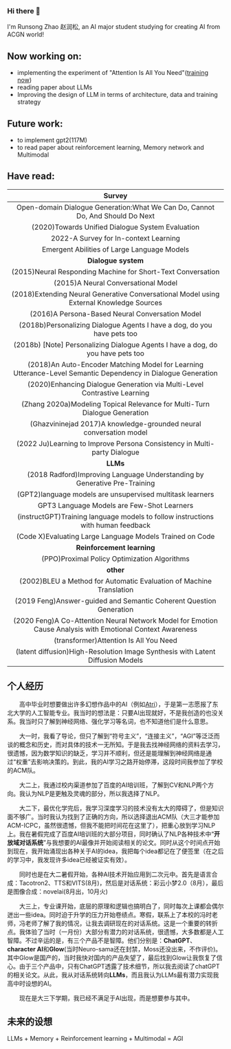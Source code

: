 ### Hi there 👋

<!--
**1azybug/1azybug** is a ✨ _special_ ✨ repository because its `README.md` (this file) appears on your GitHub profile.

Here are some ideas to get you started:

- 🔭 I’m currently working on ...
- 🌱 I’m currently learning ...
- 👯 I’m looking to collaborate on ...
- 🤔 I’m looking for help with ...
- 💬 Ask me about ...
- 📫 How to reach me: ...
- 😄 Pronouns: ...
- ⚡ Fun fact: ...
-->


I'm Runsong Zhao 赵润松, an AI major student studying for creating AI from ACGN world!

## Now working on:
- implementing the experiment of "Attention Is All You Need"([training now](https://github.com/1azybug/pytorch-Transformer))
- reading paper about LLMs
- Improving the design of LLM in terms of architecture, data and training strategy



## Future work:
- to implement gpt2(117M)
- to read paper about reinforcement learning, Memory network and Multimodal 

## Have read:

|Survey|
|:---------:|
|Open-domain Dialogue Generation:What We Can Do, Cannot Do, And Should Do Next|
|(2020)Towards Unified Dialogue System Evaluation|
|2022-A Survey for In-context Learning|
|Emergent Abilities of Large Language Models|
| **Dialogue system** |
|(2015)Neural Responding Machine for Short-Text Conversation|
|(2015)A Neural Conversational Model|
|(2018)Extending Neural Generative Conversational Model using External Knowledge Sources|
|(2016)A Persona-Based Neural Conversation Model|
|(2018b)Personalizing Dialogue Agents I have a dog, do you have pets too|
|(2018b) \[Note\] Personalizing Dialogue Agents I have a dog, do you have pets too|
|(2018)An Auto-Encoder Matching Model for Learning Utterance-Level Semantic Dependency in Dialogue Generation|
|(2020)Enhancing Dialogue Generation via Multi-Level Contrastive Learning|
|(Zhang 2020a)Modeling Topical Relevance for Multi-Turn Dialogue Generation|
|(Ghazvininejad 2017)A knowledge-grounded neural conversation model|
|(2022 Ju)Learning to Improve Persona Consistency in Multi-party Dialogue|
| **LLMs** |
|(2018 Radford)Improving Language Understanding by Generative Pre-Training|
|(GPT2)language models are unsupervised multitask learners|
|GPT3 Language Models are Few-Shot Learners|
|(instructGPT)Training language models to follow instructions with human feedback|
|(Code X)Evaluating Large Language Models Trained on Code|
|**Reinforcement learning**|
|(PPO)Proximal Policy Optimization Algorithms|
|**other**|
|(2002)BLEU a Method for Automatic Evaluation of Machine Translation|
|(2019 Feng)Answer-guided and Semantic Coherent Question Generation|
|(2020 Feng)A Co-Attention Neural Network Model for Emotion Cause Analysis with Emotional Context Awareness|
|(transformer)Attention Is All You Need|
|(latent diffusion)High-Resolution Image Synthesis with Latent Diffusion Models|

## 个人经历

&emsp;&emsp;高中毕业时想要做出许多幻想作品中的AI（例如[Atri](https://baike.baidu.com/item/%E4%BA%9A%E6%89%98%E8%8E%89/50041942?fromModule=lemma-qiyi_sense-lemma&fromtitle=ATRI&fromid=50218712)），于是第一志愿报了东北大学的人工智能专业。我当时的想法是：只要AI出现就好，不是我创造的也没关系。我当时只了解到神经网络、强化学习等名词，也不知道他们是什么意思。

&emsp;&emsp;大一时，我看了导论，但只了解到“符号主义”，“连接主义”，“AGI”等泛泛而谈的概念和历史，而对具体的技术一无所知。于是我去找神经网络的资料去学习，很遗憾，因为数学知识的缺乏，学习并不顺利，但还是能理解到神经网络是通过“权重”去影响决策的。到此，我的AI学习之路开始停滞，这段时间我参加了学校的ACM队。

&emsp;&emsp;大二上，我通过校内渠道参加了百度的AI培训班，了解到CV和NLP两个方向。我认为NLP是更触及灵魂的部分，所以我选择了NLP。

&emsp;&emsp;大二下，最优化学完后，我学习深度学习的技术没有太大的障碍了，但是知识面不够广。当时我认为找到了正确的方向，所以选择退出ACM队（大三才能参加ACM-ICPC，虽然很遗憾，但我不能把时间花在这里了），把重心放到学习NLP上。我在暑假完成了百度AI培训班的大部分项目，同时确认了NLP各种技术中“__开放域对话系统__”与我想要的AI最像并开始阅读相关的论文。同时从这个时间点开始到现在，我开始涌现出各种关于AI的idea，我把每个idea都记在了便签里（在之后的学习中，我发现许多idea已经被证实有效）。

&emsp;&emsp;同时也是在大二暑假开始，各种AI技术开始应用到二次元中。首先是语言合成：Tacotron2、TTS和VITS(8月)，然后是对话系统：彩云小梦2.0（8月），最后是图像合成：novelai(8月出，10月火)

&emsp;&emsp;大三上，专业课开始，底层的原理和逻辑也搞明白了，同时每次上课都会偶尔迸出一些idea。同时迫于升学的压力开始卷绩点。寒假，联系上了本校的冯时老师，冯老师了解了我的情况，让我去调研现在的对话系统。这是一个重要的转折点。我体验了当时（一月份）大部分有潜力的对话系统，很遗憾，大多数都是人工智障。不过辛运的是，有三个产品不是智障。他们分别是：**ChatGPT**、**character AI**和**Glow**(当时Neuro-sama还在封禁，Moss还没出来，不作评价)。其中Glow是国产的，当时我快对国内的产品失望了，最后找到Glow让我恢复了信心。由于三个产品中，只有ChatGPT透露了技术细节，所以我去阅读了chatGPT的相关论文。从此，我从对话系统转向**LLMs**，而且我认为LLMs最有潜力实现我高中时设想的AI。

&emsp;&emsp;现在是大三下学期，我已经不满足于AI出现，而是想要参与其中。

## 未来的设想
LLMs + Memory + Reinforcement learning + Multimodal = AGI
 


